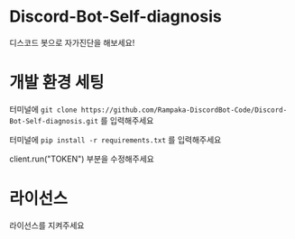 # Discord-Bot-Self-diagnosis
디스코드 봇으로 자가진단을 해보세요!

# 개발 환경 세팅
터미널에 `git clone https://github.com/Rampaka-DiscordBot-Code/Discord-Bot-Self-diagnosis.git` 를 입력해주세요

터미널에 `pip install -r requirements.txt` 를 입력해주세요

client.run("TOKEN") 부분을 수정해주세요

# 라이선스
라이선스를 지켜주세요

